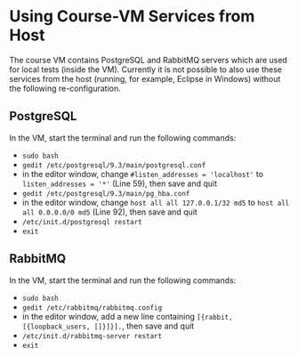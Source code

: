 # Using Course-VM Services from Host

The course VM contains PostgreSQL and RabbitMQ servers which are used for local tests (inside the VM).
Currently it is not possible to also use these services from the host (running, for example, Eclipse in Windows)
without the following re-configuration.

## PostgreSQL
In the VM, start the terminal and run the following commands:
- `sudo bash`
- `gedit /etc/postgresql/9.3/main/postgresql.conf`
- in the editor window, change `#listen_addresses = 'localhost'` to `listen_addresses = '*'` (Line 59), then save and quit
- `gedit /etc/postgresql/9.3/main/pg_hba.conf`
- in the editor window, change `host all all 127.0.0.1/32 md5`  to `host all all 0.0.0.0/0 md5` (Line 92), then save and quit
- `/etc/init.d/postgresql restart`
- `exit`

## RabbitMQ
In the VM, start the terminal and run the following commands:
- `sudo bash`
- `gedit /etc/rabbitmq/rabbitmq.config`
- in the editor window, add a new line containing `[{rabbit, [{loopback_users, []}]}].`, then save and quit
- `/etc/init.d/rabbitmq-server restart`
- `exit`

